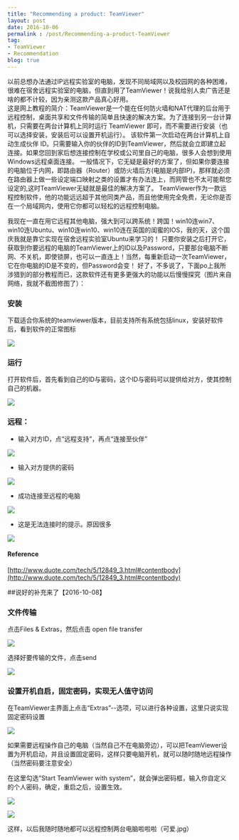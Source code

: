 ```yaml
---
title: "Recommending a product: TeamViewer"
layout: post
date: 2016-10-06
permalink : /post/Recommending-a-product-TeamViewer
tag:
- TeamViewer
- Recommendation
blog: true
---  
```


以前总想办法通过IP远程实验室的电脑，发现不同局域网以及校园网的各种困难，很难在宿舍远程实验室的电脑，但直到用了TeamViewer！说我给别人卖广告还是啥的都不计较，因为亲测这款产品真心好用。            
这是网上教程的简介：TeamViewer是一个能在任何防火墙和NAT代理的后台用于远程控制，桌面共享和文件传输的简单且快速的解决方案。为了连接到另一台计算机，只需要在两台计算机上同时运行 TeamViewer 即可，而不需要进行安装（也可以选择安装，安装后可以设置开机运行）。
该软件第一次启动在两台计算机上自动生成伙伴 ID。只需要输入你的伙伴的ID到TeamViewer，然后就会立即建立起连接。如果您回到家后想连接控制在学校或公司里自己的电脑，很多人会想到使用Windows远程桌面连接。
一般情况下，它无疑是最好的方案了，但如果你要连接的电脑位于内网，即路由器（Router）或防火墙后方(电脑是内部IP)，那样就必须在路由器上做一些设定端口映射之类的设置才有办法连上，而网管也不太可能帮您设定的,这时TeamViewer无疑就是最佳的解决方案了。
TeamViewer作为一款远程控制软件，他的功能远远超于其他同类产品，而且他使用完全免费，无论你是否在一个局域网内，使用它你都可以轻松的远程控制电脑。    

我现在一直在用它远程其他电脑，强大到可以跨系统！跨国！win10连win7、win10连Ubuntu、win10连win10、win10连在英国的闺蜜的IOS，我的天，这个国庆我就是靠它实现在宿舍远程实验室Ubuntu来学习的！
只要你安装之后打开它，获取到你要远程的电脑的TeamViewer上的ID以及Password，只要那台电脑不断网、不关机，即使锁屏，也可以一直连上！当然，每重新启动一次TeamViewer，它在你电脑的ID是不变的，但Password会变！
好了，不多说了，下面po上我所涉猎到的部分教程而已，这款软件还有更多更强大的功能以后慢慢探究（图片来自网络，我就不截图修图了）：    

### 安装   

下载适合你系统的teamviewer版本，目前支持所有系统包括linux，安装好软件后，看到软件的正常图标    

![](img/2016-10-06-teamviewerlogo.jpg)  

### 运行    

打开软件后，首先看到自己的ID与密码，这个ID与密码可以提供给对方，使其控制自己的机器。    

![](img/2016-10-06-teamviewerlDPSD.jpg)    

### 远程：    

- 输入对方ID，点“远程支持”，再点“连接至伙伴”   

![](img/2016-10-06-teamviewerlink.jpg)    

- 输入对方提供的密码   

![](img/2016-10-06-teamviewerPSD.jpg)    

- 成功连接至远程的电脑     

![](img/2016-10-06-teamviewersuccess.jpg)    

- 这是无法连接时的提示。原因很多

![](img/2016-10-06-teamviewerlinkfail.jpg)   

#### Reference  
[http://www.duote.com/tech/5/12849_3.html#contentbody](http://www.duote.com/tech/5/12849_3.html#contentbody)  

##说好的补充来了【2016-10-08】  

### 文件传输     

点击Files & Extras，然后点击 open file transfer     

![](img/2016-10-08-Teamviewertransfer.png)    

选择好要传输的文件，点击send  

![](img/2016-10-08-Teamviewersend.png)    

### 设置开机自启，固定密码，实现无人值守访问   

在TeamViewer主界面上点击“Extras”--选项，可以进行各种设置，这里只说实现固定密码设置  

![](img/2016-10-08-Teamviewerextras.png)  

如果需要远程操作自己的电脑（当然自己不在电脑旁边），可以把TeamViewer设置为开机启动，并且设置固定密码，这样只要电脑开机，就可以随时随地远程操作（当然密码要注意安全）  

在这里勾选“Start TeamViewer with system”，就会弹出密码框，输入你自定义的个人密码，确定，重启之后，设置生效。      

![](img/2016-10-08-TeamviewerStart.png)     

![](img/2016-10-08-TeamviewerPSD.png)  

这样，以后我随时随地都可以远程控制两台电脑啦啦啦（可爱.jpg）



























